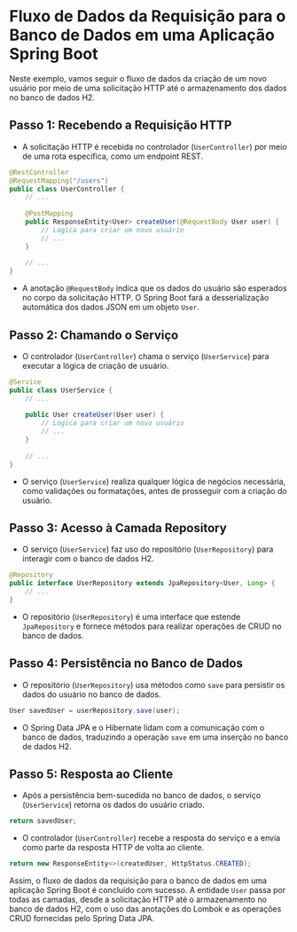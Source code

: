 # Fluxo de Dados da Requisição para o Banco de Dados em uma Aplicação Spring Boot

Neste exemplo, vamos seguir o fluxo de dados da criação de um novo usuário por meio de uma solicitação HTTP até o armazenamento dos dados no banco de dados H2.

## Passo 1: Recebendo a Requisição HTTP

- A solicitação HTTP é recebida no controlador (`UserController`) por meio de uma rota específica, como um endpoint REST.

```java
@RestController
@RequestMapping("/users")
public class UserController {
    // ...
    
    @PostMapping
    public ResponseEntity<User> createUser(@RequestBody User user) {
        // Lógica para criar um novo usuário
        // ...
    }
    
    // ...
}
```

- A anotação `@RequestBody` indica que os dados do usuário são esperados no corpo da solicitação HTTP. O Spring Boot fará a desserialização automática dos dados JSON em um objeto `User`.

## Passo 2: Chamando o Serviço

- O controlador (`UserController`) chama o serviço (`UserService`) para executar a lógica de criação de usuário.

```java
@Service
public class UserService {
    // ...
    
    public User createUser(User user) {
        // Lógica para criar um novo usuário
        // ...
    }
    
    // ...
}
```

- O serviço (`UserService`) realiza qualquer lógica de negócios necessária, como validações ou formatações, antes de prosseguir com a criação do usuário.

## Passo 3: Acesso à Camada Repository

- O serviço (`UserService`) faz uso do repositório (`UserRepository`) para interagir com o banco de dados H2.

```java
@Repository
public interface UserRepository extends JpaRepository<User, Long> {
    // ...
}
```

- O repositório (`UserRepository`) é uma interface que estende `JpaRepository` e fornece métodos para realizar operações de CRUD no banco de dados.

## Passo 4: Persistência no Banco de Dados

- O repositório (`UserRepository`) usa métodos como `save` para persistir os dados do usuário no banco de dados.

```java
User savedUser = userRepository.save(user);
```

- O Spring Data JPA e o Hibernate lidam com a comunicação com o banco de dados, traduzindo a operação `save` em uma inserção no banco de dados H2.

## Passo 5: Resposta ao Cliente

- Após a persistência bem-sucedida no banco de dados, o serviço (`UserService`) retorna os dados do usuário criado.

```java
return savedUser;
```

- O controlador (`UserController`) recebe a resposta do serviço e a envia como parte da resposta HTTP de volta ao cliente.

```java
return new ResponseEntity<>(createdUser, HttpStatus.CREATED);
```

Assim, o fluxo de dados da requisição para o banco de dados em uma aplicação Spring Boot é concluído com sucesso. A entidade `User` passa por todas as camadas, desde a solicitação HTTP até o armazenamento no banco de dados H2, com o uso das anotações do Lombok e as operações CRUD fornecidas pelo Spring Data JPA.